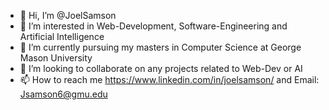 - 👋 Hi, I’m @JoelSamson
- 👀 I’m interested in Web-Development, Software-Engineering and Artificial Intelligence
- 🌱 I’m currently pursuing my masters in Computer Science at George Mason University
- 💞️ I’m looking to collaborate on any projects related to Web-Dev or AI
- 📫 How to reach me https://www.linkedin.com/in/joelsamson/ and Email: Jsamson6@gmu.edu

<!---
JoelSamson/JoelSamson is a ✨ special ✨ repository because its `README.md` (this file) appears on your GitHub profile.
You can click the Preview link to take a look at your changes.
--->
